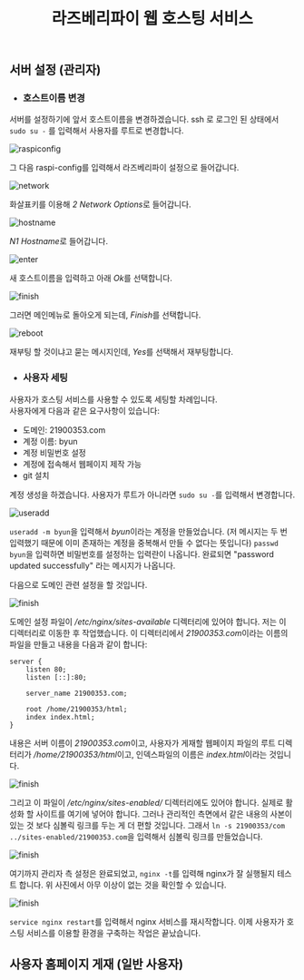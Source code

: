 ﻿---
layout: post
title: 라즈베리파이 웹 호스팅 서비스
published: true
---
## 서버 설정 (관리자)

 - ### 호스트이름 변경
서버를 설정하기에 앞서 호스트이름을 변경하겠습니다. ssh 로 로그인 된 상태에서 `sudo su -` 를 입력해서 사용자를 루트로 변경합니다.

![raspiconfig](%E3%84%B4%E3%85%87%E3%85%81%E3%84%B9)

그 다음 raspi-config를 입력해서 라즈베리파이 설정으로 들어갑니다.

![network](%E3%84%B4%E3%85%87%E3%85%81%E3%84%B9)

화살표키를 이용해 *2 Network Options*로 들어갑니다.

![hostname](%E3%84%B4%E3%85%87%E3%85%81%E3%84%B9)

*N1 Hostname*로 들어갑니다.

![enter](%E3%84%B4%E3%85%87%E3%85%81%E3%84%B9)

새 호스트이름을 입력하고 아래 *Ok*를 선택합니다.

![finish](%E3%84%B4%E3%85%87%E3%85%81%E3%84%B9)

그러면 메인메뉴로 돌아오게 되는데, *Finish*를 선택합니다.

![reboot](%E3%84%B4%E3%85%87%E3%85%81%E3%84%B9)

재부팅 할 것이냐고 묻는 메시지인데, *Yes*를 선택해서 재부팅합니다.

- ### 사용자 세팅
사용자가 호스팅 서비스를 사용할 수 있도록 세팅할 차례입니다.<br />
사용자에게 다음과 같은 요구사항이 있습니다:
- 도메인: 21900353.com
- 계정 이름: byun
- 계정 비밀번호 설정
- 계정에 접속해서 웹페이지 제작 가능
- git 설치

계정 생성을 하겠습니다. 사용자가 루트가 아니라면 `sudo su -`를 입력해서 변경합니다.

![useradd](%E3%84%B4%E3%85%87%E3%85%81%E3%84%B9)

`useradd -m byun`을 입력해서 *byun*이라는 계정을 만들었습니다. (저 메시지는 두 번 입력했기 때문에 이미 존재하는 계정을 중복해서 만들 수 없다는 뜻입니다) `passwd byun`을 입력하면 비밀번호를 설정하는 입력란이 나옵니다. 완료되면 "password updated successfully" 라는 메시지가 나옵니다.

다음으로 도메인 관련 설정을 할 것입니다. 

![finish](%E3%84%B4%E3%85%87%E3%85%81%E3%84%B9)

도메인 설정 파일이 */etc/nginx/sites-available* 디렉터리에 있어야 합니다. 저는 이 디렉터리로 이동한 후 작업했습니다. 이 디렉터리에서 *21900353.com*이라는 이름의 파일을 만들고 내용을 다음과 같이 합니다: 

    server {
    	listen 80;
    	listen [::]:80;

		server_name 21900353.com;

		root /home/21900353/html;
		index index.html;
    }
내용은 서버 이름이 *21900353.com*이고, 사용자가 게재할 웹페이지 파일의 루트 디렉터리가 */home/21900353/html*이고, 인덱스파일의 이름은 *index.html*이라는 것입니다.

![finish](%E3%84%B4%E3%85%87%E3%85%81%E3%84%B9)

그리고 이 파일이 */etc/nginx/sites-enabled/* 디렉터리에도 있어야 합니다. 실제로 활성화 할 사이트를 여기에 넣어야 합니다. 그러나 관리적인 측면에서 같은 내용의 사본이 있는 것 보다 심볼릭 링크를 두는 게 더 편할 것입니다. 그래서 `ln -s 21900353/com ../sites-enabled/21900353.com`을 입력해서 심볼릭 링크를 만들었습니다. 

![finish](%E3%84%B4%E3%85%87%E3%85%81%E3%84%B9)

여기까지 관리자 측 설정은 완료되었고, `nginx -t`를 입력해 nginx가 잘 실행될지 테스트 합니다. 위 사진에서 아무 이상이 없는 것을 확인할 수 있습니다. 

![finish](%E3%84%B4%E3%85%87%E3%85%81%E3%84%B9)

`service nginx restart`를 입력해서 nginx 서비스를 재시작합니다. 이제 사용자가 호스팅 서비스를 이용할 환경을 구축하는 작업은 끝났습니다.

## 사용자 홈페이지 게재 (일반 사용자)

